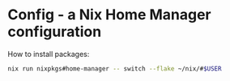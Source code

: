 # Config - a Nix Home Manager configuration

How to install packages:

```sh
nix run nixpkgs#home-manager -- switch --flake ~/nix/#$USER
```

